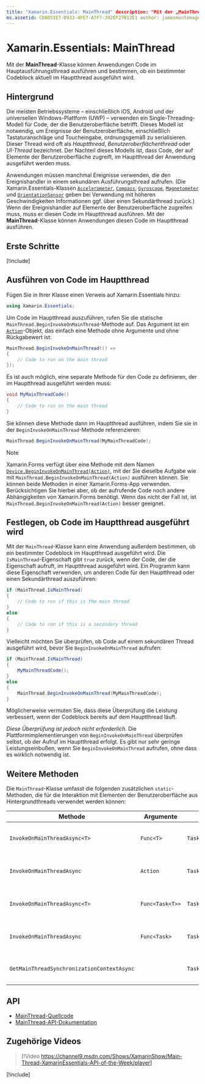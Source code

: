 ```yaml
---
title: "Xamarin.Essentials: MainThread" description: "Mit der „MainThread“-Klasse können Anwendungen Code im Hauptausführungsthread ausführen."
ms.assetid: CD6D51E7-D933-4FE7-A7F7-392EF27812E1 author: jamesmontemagno ms.custom: video ms.author: jamont ms.date: 08/20/2019 no-loc: [Xamarin.Forms, Xamarin.Essentials]
---
```


# <a name="xamarinessentials-mainthread"></a>Xamarin.Essentials: MainThread

Mit der **MainThread**-Klasse können Anwendungen Code im Hauptausführungsthread ausführen und bestimmen, ob ein bestimmter Codeblock aktuell im Hauptthread ausgeführt wird.

## <a name="background"></a>Hintergrund

Die meisten Betriebssysteme – einschließlich iOS, Android und der universellen Windows-Plattform (UWP) – verwenden ein Single-Threading-Modell für Code, der die Benutzeroberfläche betrifft. Dieses Modell ist notwendig, um Ereignisse der Benutzeroberfläche, einschließlich Tastaturanschläge und Toucheingabe, ordnungsgemäß zu serialisieren. Dieser Thread wird oft als _Hauptthread_, _Benutzeroberflächenthread_ oder _UI-Thread_ bezeichnet. Der Nachteil dieses Modells ist, dass Code, der auf Elemente der Benutzeroberfläche zugreift, im Hauptthread der Anwendung ausgeführt werden muss.

Anwendungen müssen manchmal Ereignisse verwenden, die den Ereignishandler in einem sekundären Ausführungsthread aufrufen. (Die Xamarin.Essentials-Klassen [`Accelerometer`](accelerometer.md), [`Compass`](compass.md), [`Gyroscope`](gyroscope.md), [`Magnetometer`](magnetometer.md) und [`OrientationSensor`](orientation-sensor.md) geben bei Verwendung mit höheren Geschwindigkeiten Informationen ggf. über einen Sekundärthread zurück.) Wenn der Ereignishandler auf Elemente der Benutzeroberfläche zugreifen muss, muss er diesen Code im Hauptthread ausführen. Mit der **MainThread**-Klasse können Anwendungen diesen Code im Hauptthread ausführen.

## <a name="get-started"></a>Erste Schritte

[!include[](~/essentials/includes/get-started.md)]

## <a name="running-code-on-the-main-thread"></a>Ausführen von Code im Hauptthread

Fügen Sie in Ihrer Klasse einen Verweis auf Xamarin.Essentials hinzu:

```csharp
using Xamarin.Essentials;
```

Um Code im Hauptthread auszuführen, rufen Sie die statische `MainThread.BeginInvokeOnMainThread`-Methode auf. Das Argument ist ein [`Action`](xref:System.Action)-Objekt, das einfach eine Methode ohne Argumente und ohne Rückgabewert ist:

```csharp
MainThread.BeginInvokeOnMainThread(() =>
{
    // Code to run on the main thread
});
```

Es ist auch möglich, eine separate Methode für den Code zu definieren, der im Hauptthread ausgeführt werden muss:

```csharp
void MyMainThreadCode()
{
    // Code to run on the main thread
}
```

Sie können diese Methode dann im Hauptthread ausführen, indem Sie sie in der `BeginInvokeOnMainThread`-Methode referenzieren:

```csharp
MainThread.BeginInvokeOnMainThread(MyMainThreadCode);
```

> [!NOTE]
> Xamarin.Forms verfügt über eine Methode mit dem Namen [`Device.BeginInvokeOnMainThread(Action)`](https://docs.microsoft.com/dotnet/api/xamarin.forms.device.begininvokeonmainthread),
> mit der Sie dieselbe Aufgabe wie mit `MainThread.BeginInvokeOnMainThread(Action)` ausführen können.
> Sie können beide Methoden in einer Xamarin.Forms-App verwenden. Berücksichtigen Sie hierbei aber, ob der aufrufende Code noch andere Abhängigkeiten von Xamarin.Forms benötigt. Wenn das nicht der Fall ist, ist `MainThread.BeginInvokeOnMainThread(Action)` besser geeignet.

## <a name="determining-if-code-is-running-on-the-main-thread"></a>Festlegen, ob Code im Hauptthread ausgeführt wird

Mit der `MainThread`-Klasse kann eine Anwendung außerdem bestimmen, ob ein bestimmter Codeblock im Hauptthread ausgeführt wird. Die `IsMainThread`-Eigenschaft gibt `true` zurück, wenn der Code, der die Eigenschaft aufruft, im Hauptthread ausgeführt wird. Ein Programm kann diese Eigenschaft verwenden, um anderen Code für den Hauptthread oder einen Sekundärthread auszuführen:

```csharp
if (MainThread.IsMainThread)
{
    // Code to run if this is the main thread
}
else
{
    // Code to run if this is a secondary thread
}
```

Vielleicht möchten Sie überprüfen, ob Code auf einem sekundären Thread ausgeführt wird, bevor Sie `BeginInvokeOnMainThread` aufrufen:

```csharp
if (MainThread.IsMainThread)
{
    MyMainThreadCode();
}
else
{
    MainThread.BeginInvokeOnMainThread(MyMainThreadCode);
}
```

Möglicherweise vermuten Sie, dass diese Überprüfung die Leistung verbessert, wenn der Codeblock bereits auf dem Hauptthread läuft.

_Diese Überprüfung ist jedoch nicht erforderlich._ Die Plattformimplementierungen von `BeginInvokeOnMainThread` überprüfen selbst, ob der Aufruf im Hauptthread erfolgt. Es gibt nur sehr geringe Leistungseinbußen, wenn Sie `BeginInvokeOnMainThread` aufrufen, ohne dass es wirklich notwendig ist.

## <a name="additional-methods"></a>Weitere Methoden

Die `MainThread`-Klasse umfasst die folgenden zusätzlichen `static`-Methoden, die für die Interaktion mit Elementen der Benutzeroberfläche aus Hintergrundthreads verwendet werden können:

| Methode | Argumente | Rückgabe | Zweck |
|---|---|---|---|
| `InvokeOnMainThreadAsync<T>` | `Func<T>` | `Task<T>` | Ruft `Func<T>` auf dem Hauptthread auf, und wartet auf den Abschluss |
| `InvokeOnMainThreadAsync` | `Action` | `Task` | Ruft `Action` auf dem Hauptthread auf, und wartet auf den Abschluss |
| `InvokeOnMainThreadAsync<T>`| `Func<Task<T>>` | `Task<T>` | Ruft `Func<Task<T>>` auf dem Hauptthread auf, und wartet auf den Abschluss |
| `InvokeOnMainThreadAsync` | `Func<Task>` | `Task` | Ruft `Func<Task>` auf dem Hauptthread auf, und wartet auf den Abschluss |
| `GetMainThreadSynchronizationContextAsync` | | `Task<SynchronizationContext>` | Gibt `SynchronizationContext` für den Hauptthread zurück |

## <a name="api"></a>API

- [MainThread-Quellcode](https://github.com/xamarin/Essentials/tree/master/Xamarin.Essentials/MainThread)
- [MainThread-API-Dokumentation](xref:Xamarin.Essentials.MainThread)

## <a name="related-video"></a>Zugehörige Videos

> [!Video https://channel9.msdn.com/Shows/XamarinShow/Main-Thread-XamarinEssentials-API-of-the-Week/player]

[!include[](~/essentials/includes/xamarin-show-essentials.md)]
